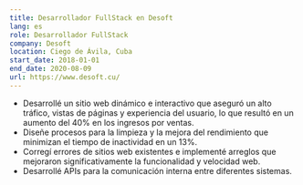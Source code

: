 ```yaml
---
title: Desarrollador FullStack en Desoft
lang: es
role: Desarrollador FullStack
company: Desoft
location: Ciego de Ávila, Cuba
start_date: 2018-01-01
end_date: 2020-08-09
url: https://www.desoft.cu/
---
```

*  Desarrollé un sitio web dinámico e interactivo que aseguró un alto tráfico, vistas de páginas y experiencia del usuario, lo que resultó en un aumento del 40% en los ingresos por ventas.
*  Diseñe procesos para la limpieza y la mejora del rendimiento que minimizan el tiempo de inactividad en un 13%. 
*  Corregí errores de sitios web existentes e implementé arreglos que mejoraron significativamente la funcionalidad y velocidad web.
* Desarrollé APIs para la comunicación interna entre diferentes sistemas.

